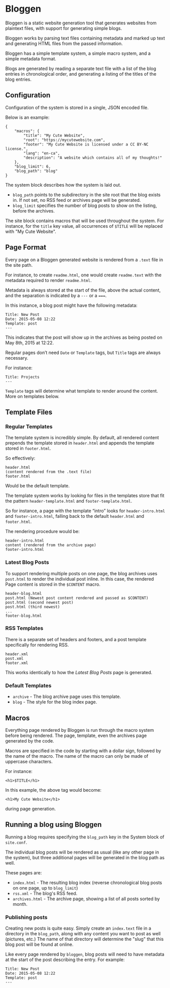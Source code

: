 # Bloggen 

Bloggen is a static website generation tool that generates websites from plaintext files, with support for generating simple blogs.

Bloggen works by parsing text files containing metadata and marked up text and generating HTML files from the passed information.

Bloggen has a simple template system, a simple macro system, and a simple metadata format. 

Blogs are generated by reading a separate text file with a list of the blog entries in chronological order, and generating a listing of the titles of the blog entries.

## Configuration

Configuration of the system is stored in a single, JSON encoded file.

Below is an example:

	{
		"macros": {
		    "title": "My Cute Website",
		    "root": "https://mycutewebsite.com",
		    "footer": "My Cute Website is licensed under a CC BY-NC license.",
		    "lang": "en-ca",
		    "description": "A website which contains all of my thoughts!"
		},
        "blog_limit": 6,
        "blog_path": "blog"
	}

The system block describes how the system is laid out.

- `blog_path` points to the subdirectory in the site root that the blog exists in. If not set, no RSS feed or archives page will be generated. 
- `blog_limit` specifies the number of blog posts to show on the listing, before the archives.

The site block contains macros that will be used throughout the system. For instance, for the `title` key value, all occurrences of `$TITLE` will be replaced with "My Cute Website".

## Page Format

Every page on a Bloggen generated website is rendered from a `.text` file in the site path.

For instance, to create `readme.html`, one would create `readme.text` with the metadata required to render `readme.html`.  
  
Metadata is always stored at the start of the file, above the actual content, and the separation is indicated by a `---` or a  `===`.

In this instance, a blog post might have the following metadata:

    Title: New Post
    Date: 2015-05-08 12:22
    Template: post
    ---

This indicates that the post will show up in the archives as being posted on May 8th, 2015 at 12:22.

Regular pages don’t need `Date` or `Template` tags, but `Title` tags are always necessary.  

For instance:

    Title: Projects
    ---

`Template` tags will determine what template to render around the content. More on templates below.

## Template Files

### Regular Templates

The template system is incredibly simple. By default, all rendered content prepends the template stored in `header.html` and appends the template stored in `footer.html`.
  
So effectively:

	header.html
	(content rendered from the .text file)
	footer.html

Would be the default template.  
    
The template system works by looking for files in the templates store that fit the pattern `header-template.html` and `footer-template.html`. 

So for instance, a page with the template “intro” looks for `header-intro.html` and `footer-intro.html`, falling back to the default `header.html` and `footer.html`.

The rendering procedure would be:

	header-intro.html
	content (rendered from the archive page)
	footer-intro.html


### Latest Blog Posts

To support rendering multiple posts on one page, the blog archives uses `post.html` to render the individual post inline. In this case, the rendered Page content is stored in the `$CONTENT` macro. 

	header-blog.html
	post.html (Newest post content rendered and passed as $CONTENT)
	post.html (second newest post)
	post.html (third newest)
	...
	footer-blog.html

### RSS Templates

There is a separate set of headers and footers, and a post template specifically for rendering RSS. 

	header.xml
	post.xml
	footer.xml

This works identically to how the *Latest Blog Posts* page is generated.

### Default Templates

- `archive` - The blog archive page uses this template.
- `blog` - The style for the blog index page.

## Macros 

Everything page rendered by Bloggen is run through the macro system before being rendered. The page, template, even the archives page generated by the code. 

Macros are specified in the code by starting with a dollar sign, followed by the name of the macro. The name of the macro can only be made of uppercase characters.

For instance:

	<h1>$TITLE</h1>

In this example, the above tag would become:

	<h1>My Cute Website</h1>

during page generation.

## Running a blog using Bloggen

Running a blog requires specifying the `blog_path` key in the System block of `site.conf`.

The individual blog posts will be rendered as usual (like any other page in the system), but three additional pages will be generated in the blog path as well.

These pages are:

- `index.html` - The resulting blog index (reverse chronological blog posts on one page, up to `blog_limit`)
- `rss.xml` - The blog's RSS feed.
- `archives.html` - The archive page, showing a list of all posts sorted by month.

### Publishing posts

Creating new posts is quite easy. Simply create an `index.text` file in a directory in the `blog_path`, along with any content you want to post as well (pictures, etc.) The name of that directory will determine the "slug" that this blog post will be found at online.
  
Like every page rendered by `bloggen`, blog posts will need to have metadata at the start of the post describing the entry. For example:

	Title: New Post
	Date: 2015-05-08 12:22
	Template: post
	---

